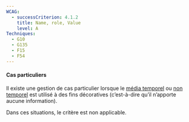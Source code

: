```yaml
---
WCAG:
  - successCriterion: 4.1.2
    title: Name, role, Value
    level: A
Techniques:
  - G10
  - G135
  - F15
  - F54
---
```


#### Cas particuliers

Il existe une gestion de cas particulier lorsque le [média temporel](#media-temporel-type-son-video-et-synchronise) ou [non temporel](#media-non-temporel) est utilisé à des fins décoratives (c’est-à-dire qu’il n’apporte aucune information).

Dans ces situations, le critère est non applicable.
